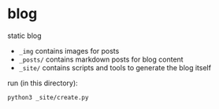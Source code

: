 # blog

static blog

- `_img` contains images for posts
- `_posts/` contains markdown posts for blog content
- `_site/` contains scripts and tools to generate the blog itself

run (in this directory):
```
python3 _site/create.py
```
